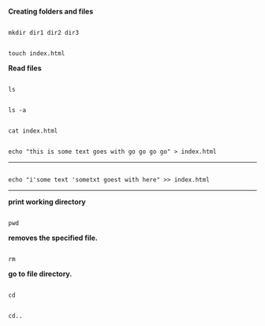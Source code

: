 
**Creating folders and files**

```

mkdir dir1 dir2 dir3

```

```

touch index.html

```

**Read files**

```

ls

```

```

ls -a

```

```

cat index.html

```

```

echo "this is some text goes with go go go go" > index.html

```

<hr>

```

echo "i'some text 'sometxt goest with here" >> index.html

``` 

<hr>

**print working directory**

```

pwd

```

**removes the specified file.**

```

rm

```

**go to file directory.**

```

cd

```

```

cd..

```
